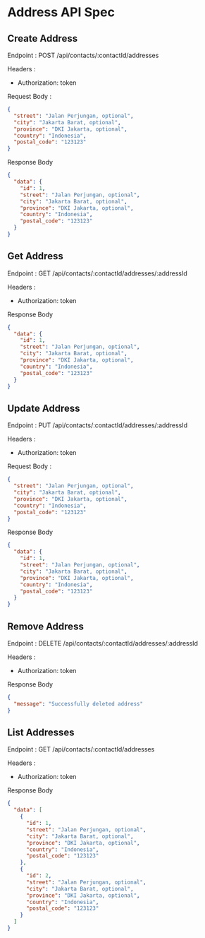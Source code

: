 # Address API Spec

## Create Address

Endpoint : POST /api/contacts/:contactId/addresses

Headers :

- Authorization: token

Request Body :

```json
{
  "street": "Jalan Perjungan, optional",
  "city": "Jakarta Barat, optional",
  "province": "DKI Jakarta, optional",
  "country": "Indonesia",
  "postal_code": "123123"
}
```

Response Body

```json
{
  "data": {
    "id": 1,
    "street": "Jalan Perjungan, optional",
    "city": "Jakarta Barat, optional",
    "province": "DKI Jakarta, optional",
    "country": "Indonesia",
    "postal_code": "123123"
  }
}
```

## Get Address

Endpoint : GET /api/contacts/:contactId/addresses/:addressId

Headers :

- Authorization: token

Response Body

```json
{
  "data": {
    "id": 1,
    "street": "Jalan Perjungan, optional",
    "city": "Jakarta Barat, optional",
    "province": "DKI Jakarta, optional",
    "country": "Indonesia",
    "postal_code": "123123"
  }
}
```

## Update Address

Endpoint : PUT /api/contacts/:contactId/addresses/:addressId

Headers :

- Authorization: token

Request Body :

```json
{
  "street": "Jalan Perjungan, optional",
  "city": "Jakarta Barat, optional",
  "province": "DKI Jakarta, optional",
  "country": "Indonesia",
  "postal_code": "123123"
}
```

Response Body

```json
{
  "data": {
    "id": 1,
    "street": "Jalan Perjungan, optional",
    "city": "Jakarta Barat, optional",
    "province": "DKI Jakarta, optional",
    "country": "Indonesia",
    "postal_code": "123123"
  }
}
```

## Remove Address

Endpoint : DELETE /api/contacts/:contactId/addresses/:addressId

Headers :

- Authorization: token

Response Body

```json
{
  "message": "Successfully deleted address"
}
```

## List Addresses

Endpoint : GET /api/contacts/:contactId/addresses

Headers :

- Authorization: token

Response Body

```json
{
  "data": [
    {
      "id": 1,
      "street": "Jalan Perjungan, optional",
      "city": "Jakarta Barat, optional",
      "province": "DKI Jakarta, optional",
      "country": "Indonesia",
      "postal_code": "123123"
    },
    {
      "id": 2,
      "street": "Jalan Perjungan, optional",
      "city": "Jakarta Barat, optional",
      "province": "DKI Jakarta, optional",
      "country": "Indonesia",
      "postal_code": "123123"
    }
  ]
}
```
